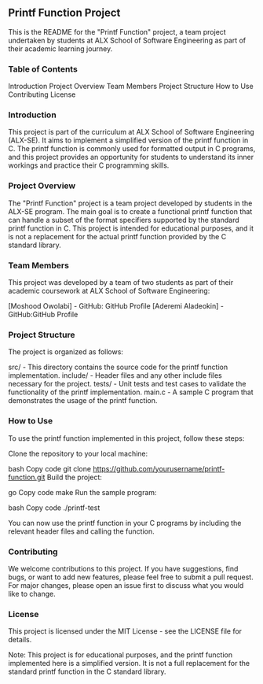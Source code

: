 ## Printf Function Project

This is the README for the "Printf Function" project, a team project undertaken by students at ALX School of Software Engineering as part of their academic learning journey.

### Table of Contents
Introduction
Project Overview
Team Members
Project Structure
How to Use
Contributing
License

### Introduction
This project is part of the curriculum at ALX School of Software Engineering (ALX-SE). It aims to implement a simplified version of the printf function in C. The printf function is commonly used for formatted output in C programs, and this project provides an opportunity for students to understand its inner workings and practice their C programming skills.

### Project Overview
The "Printf Function" project is a team project developed by students in the ALX-SE program. The main goal is to create a functional printf function that can handle a subset of the format specifiers supported by the standard printf function in C. This project is intended for educational purposes, and it is not a replacement for the actual printf function provided by the C standard library.

### Team Members
This project was developed by a team of two students as part of their academic coursework at ALX School of Software Engineering:

[Moshood Owolabi] - GitHub: GitHub Profile
[Aderemi Aladeokin] - GitHub:GitHub Profile

### Project Structure
The project is organized as follows:

src/ - This directory contains the source code for the printf function implementation.
include/ - Header files and any other include files necessary for the project.
tests/ - Unit tests and test cases to validate the functionality of the printf implementation.
main.c - A sample C program that demonstrates the usage of the printf function.

### How to Use
To use the printf function implemented in this project, follow these steps:

Clone the repository to your local machine:

bash
Copy code
git clone https://github.com/yourusername/printf-function.git
Build the project:

go
Copy code
make
Run the sample program:

bash
Copy code
./printf-test

You can now use the printf function in your C programs by including the relevant header files and calling the function.

### Contributing

We welcome contributions to this project. If you have suggestions, find bugs, or want to add new features, please feel free to submit a pull request. For major changes, please open an issue first to discuss what you would like to change.

### License
This project is licensed under the MIT License - see the LICENSE file for details.

Note: This project is for educational purposes, and the printf function implemented here is a simplified version. It is not a full replacement for the standard printf function in the C standard library.
